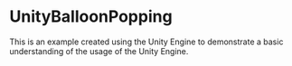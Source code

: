 # UnityBalloonPopping
This is an example created using the Unity Engine to demonstrate a basic understanding of the usage of the Unity Engine.
